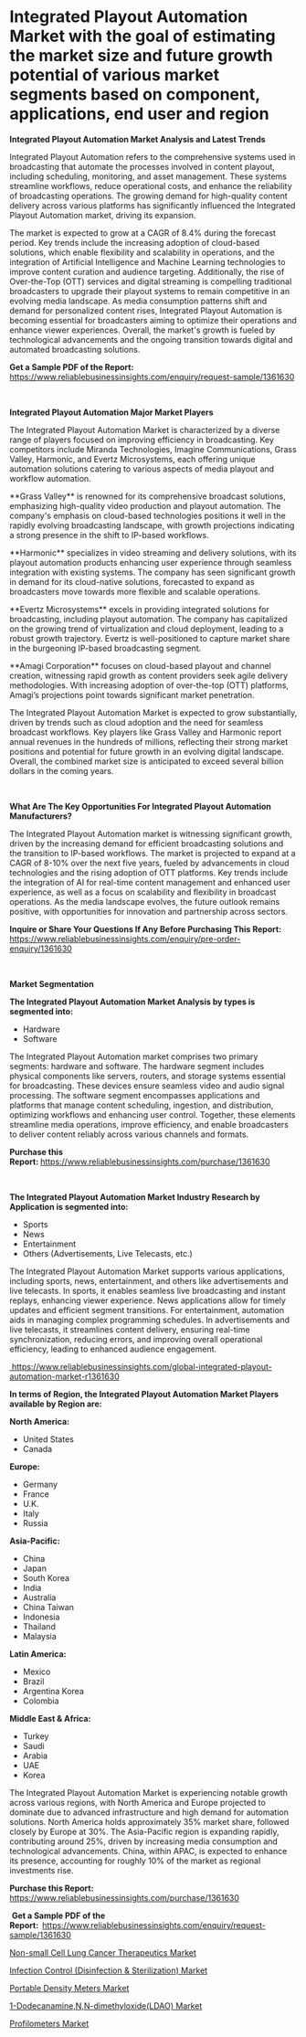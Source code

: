 <p><h1>Integrated Playout Automation Market with the goal of estimating the market size and future growth potential of various market segments based on component, applications, end user and region</h1></p><p><strong>Integrated Playout Automation Market Analysis and Latest Trends</strong></p>
<p><p>Integrated Playout Automation refers to the comprehensive systems used in broadcasting that automate the processes involved in content playout, including scheduling, monitoring, and asset management. These systems streamline workflows, reduce operational costs, and enhance the reliability of broadcasting operations. The growing demand for high-quality content delivery across various platforms has significantly influenced the Integrated Playout Automation market, driving its expansion.</p><p>The market is expected to grow at a CAGR of 8.4% during the forecast period. Key trends include the increasing adoption of cloud-based solutions, which enable flexibility and scalability in operations, and the integration of Artificial Intelligence and Machine Learning technologies to improve content curation and audience targeting. Additionally, the rise of Over-the-Top (OTT) services and digital streaming is compelling traditional broadcasters to upgrade their playout systems to remain competitive in an evolving media landscape. As media consumption patterns shift and demand for personalized content rises, Integrated Playout Automation is becoming essential for broadcasters aiming to optimize their operations and enhance viewer experiences. Overall, the market's growth is fueled by technological advancements and the ongoing transition towards digital and automated broadcasting solutions.</p></p>
<p><strong>Get a Sample PDF of the Report:&nbsp;</strong> <a href="https://www.reliablebusinessinsights.com/enquiry/request-sample/1361630">https://www.reliablebusinessinsights.com/enquiry/request-sample/1361630</a></p>
<p>&nbsp;</p>
<p><strong>Integrated Playout Automation Major Market Players</strong></p>
<p><p>The Integrated Playout Automation Market is characterized by a diverse range of players focused on improving efficiency in broadcasting. Key competitors include Miranda Technologies, Imagine Communications, Grass Valley, Harmonic, and Evertz Microsystems, each offering unique automation solutions catering to various aspects of media playout and workflow automation.</p><p>**Grass Valley** is renowned for its comprehensive broadcast solutions, emphasizing high-quality video production and playout automation. The company's emphasis on cloud-based technologies positions it well in the rapidly evolving broadcasting landscape, with growth projections indicating a strong presence in the shift to IP-based workflows.</p><p>**Harmonic** specializes in video streaming and delivery solutions, with its playout automation products enhancing user experience through seamless integration with existing systems. The company has seen significant growth in demand for its cloud-native solutions, forecasted to expand as broadcasters move towards more flexible and scalable operations.</p><p>**Evertz Microsystems** excels in providing integrated solutions for broadcasting, including playout automation. The company has capitalized on the growing trend of virtualization and cloud deployment, leading to a robust growth trajectory. Evertz is well-positioned to capture market share in the burgeoning IP-based broadcasting segment.</p><p>**Amagi Corporation** focuses on cloud-based playout and channel creation, witnessing rapid growth as content providers seek agile delivery methodologies. With increasing adoption of over-the-top (OTT) platforms, Amagi’s projections point towards significant market penetration.</p><p>The Integrated Playout Automation Market is expected to grow substantially, driven by trends such as cloud adoption and the need for seamless broadcast workflows. Key players like Grass Valley and Harmonic report annual revenues in the hundreds of millions, reflecting their strong market positions and potential for future growth in an evolving digital landscape. Overall, the combined market size is anticipated to exceed several billion dollars in the coming years.</p></p>
<p>&nbsp;</p>
<p><strong>What Are The Key Opportunities For Integrated Playout Automation Manufacturers?</strong></p>
<p><p>The Integrated Playout Automation market is witnessing significant growth, driven by the increasing demand for efficient broadcasting solutions and the transition to IP-based workflows. The market is projected to expand at a CAGR of 8-10% over the next five years, fueled by advancements in cloud technologies and the rising adoption of OTT platforms. Key trends include the integration of AI for real-time content management and enhanced user experience, as well as a focus on scalability and flexibility in broadcast operations. As the media landscape evolves, the future outlook remains positive, with opportunities for innovation and partnership across sectors.</p></p>
<p><strong>Inquire or Share Your Questions If Any Before Purchasing This Report:</strong> <a href="https://www.reliablebusinessinsights.com/enquiry/pre-order-enquiry/1361630">https://www.reliablebusinessinsights.com/enquiry/pre-order-enquiry/1361630</a></p>
<p>&nbsp;</p>
<p><strong>Market Segmentation</strong></p>
<p><strong>The Integrated Playout Automation Market Analysis by types is segmented into:</strong></p>
<p><ul><li>Hardware</li><li>Software</li></ul></p>
<p><p>The Integrated Playout Automation market comprises two primary segments: hardware and software. The hardware segment includes physical components like servers, routers, and storage systems essential for broadcasting. These devices ensure seamless video and audio signal processing. The software segment encompasses applications and platforms that manage content scheduling, ingestion, and distribution, optimizing workflows and enhancing user control. Together, these elements streamline media operations, improve efficiency, and enable broadcasters to deliver content reliably across various channels and formats.</p></p>
<p><strong>Purchase this Report:&nbsp;</strong><a href="https://www.reliablebusinessinsights.com/purchase/1361630">https://www.reliablebusinessinsights.com/purchase/1361630</a></p>
<p>&nbsp;</p>
<p><strong>The Integrated Playout Automation Market Industry Research by Application is segmented into:</strong></p>
<p><ul><li>Sports</li><li>News</li><li>Entertainment</li><li>Others (Advertisements, Live Telecasts, etc.)</li></ul></p>
<p><p>The Integrated Playout Automation Market supports various applications, including sports, news, entertainment, and others like advertisements and live telecasts. In sports, it enables seamless live broadcasting and instant replays, enhancing viewer experience. News applications allow for timely updates and efficient segment transitions. For entertainment, automation aids in managing complex programming schedules. In advertisements and live telecasts, it streamlines content delivery, ensuring real-time synchronization, reducing errors, and improving overall operational efficiency, leading to enhanced audience engagement.</p></p>
<p><a href="https://www.reliablebusinessinsights.com/global-integrated-playout-automation-market-r1361630">&nbsp;https://www.reliablebusinessinsights.com/global-integrated-playout-automation-market-r1361630</a></p>
<p><strong>In terms of Region, the Integrated Playout Automation Market Players available by Region are:</strong></p>
<p>
    <p> <strong> North America: </strong>
        <ul>
            <li>United States</li>
            <li>Canada</li>
        </ul>
        </p> 
    <p> <strong> Europe: </strong>
        <ul>
            <li>Germany</li>
            <li>France</li>
            <li>U.K.</li>
            <li>Italy</li>
            <li>Russia</li>
        </ul>
        </p> 
    <p> <strong> Asia-Pacific: </strong>
        <ul>
            <li>China</li>
            <li>Japan</li>
            <li>South Korea</li>
            <li>India</li>
            <li>Australia</li>
            <li>China Taiwan</li>
            <li>Indonesia</li>
            <li>Thailand</li>
            <li>Malaysia</li>
        </ul>
        </p> 
    <p> <strong> Latin America: </strong>
        <ul>
            <li>Mexico</li>
            <li>Brazil</li>
            <li>Argentina Korea</li>
            <li>Colombia</li>
        </ul>
        </p> 
    <p> <strong> Middle East & Africa: </strong>
        <ul>
            <li>Turkey</li>
            <li>Saudi</li>
            <li>Arabia</li>
            <li>UAE</li>
            <li>Korea</li>
        </ul>
    </p>
    </p>
<p><p>The Integrated Playout Automation Market is experiencing notable growth across various regions, with North America and Europe projected to dominate due to advanced infrastructure and high demand for automation solutions. North America holds approximately 35% market share, followed closely by Europe at 30%. The Asia-Pacific region is expanding rapidly, contributing around 25%, driven by increasing media consumption and technological advancements. China, within APAC, is expected to enhance its presence, accounting for roughly 10% of the market as regional investments rise.</p></p>
<p><strong>Purchase this Report: </strong><a href="https://www.reliablebusinessinsights.com/purchase/1361630">https://www.reliablebusinessinsights.com/purchase/1361630</a></p>
<p>&nbsp;<strong>Get a Sample PDF of the Report:&nbsp;&nbsp;</strong><a href="https://www.reliablebusinessinsights.com/enquiry/request-sample/1361630">https://www.reliablebusinessinsights.com/enquiry/request-sample/1361630</a></p>
<p><strong></strong></p>
<p><p><a href="https://github.com/AngelaWalsh696/Market-Research-Report-List-1/blob/main/non-small-cell-lung-cancer-therapeutics-market.md">Non-small Cell Lung Cancer Therapeutics Market</a></p><p><a href="https://github.com/GRUBBSCHARLES/Market-Research-Report-List-1/blob/main/infection-control-disinfection-sterilization-market.md">Infection Control (Disinfection & Sterilization) Market</a></p><p><a href="https://www.linkedin.com/pulse/portable-density-meters-market-size-growing-cagr-9-report-covers-vudbf?trackingId=Gs8YTSG7RE%2BgPx04gY6Hcw%3D%3D">Portable Density Meters Market</a></p><p><a href="https://issuu.com/reportprime-2/docs/1-dodecanaminenn-dimethyloxideldao-_418b2199b70149">1-Dodecanamine,N,N-dimethyloxide(LDAO) Market</a></p><p><a href="https://www.linkedin.com/pulse/profilometers-market-size-share-analysis-growth-trends-forecast-dlpff?trackingId=FkWx4j0CSvOvT2bkliT63w%3D%3D">Profilometers Market</a></p></p>